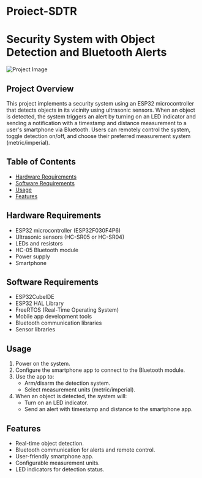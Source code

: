 # Proiect-SDTR
# Security System with Object Detection and Bluetooth Alerts

![Project Image](project_image.jpg)

## Project Overview

This project implements a security system using an ESP32 microcontroller that detects objects in its vicinity using ultrasonic sensors.
When an object is detected, the system triggers an alert by turning on an LED indicator and sending a notification with a timestamp and distance measurement to a user's smartphone via Bluetooth.
Users can remotely control the system, toggle detection on/off, and choose their preferred measurement system (metric/imperial).

## Table of Contents

- [Hardware Requirements](#hardware-requirements)
- [Software Requirements](#software-requirements)
- [Usage](#usage)
- [Features](#features)

## Hardware Requirements

- ESP32 microcontroller (ESP32F030F4P6)
- Ultrasonic sensors (HC-SR05 or HC-SR04)
- LEDs and resistors
- HC-05 Bluetooth module
- Power supply
- Smartphone

## Software Requirements

- ESP32CubeIDE
- ESP32 HAL Library
- FreeRTOS (Real-Time Operating System)
- Mobile app development tools
- Bluetooth communication libraries
- Sensor libraries

## Usage

1. Power on the system.
2. Configure the smartphone app to connect to the Bluetooth module.
3. Use the app to:
   - Arm/disarm the detection system.
   - Select measurement units (metric/imperial).
4. When an object is detected, the system will:
   - Turn on an LED indicator.
   - Send an alert with timestamp and distance to the smartphone app.

## Features

- Real-time object detection.
- Bluetooth communication for alerts and remote control.
- User-friendly smartphone app.
- Configurable measurement units.
- LED indicators for detection status.
